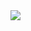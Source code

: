 <a href="https://ko-fi.com/P5P6582OC">
  <img src="https://cdn.discordapp.com/attachments/821805150087282708/863140389930270740/shofy.png">
</a>
